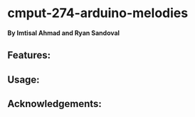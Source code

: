 # cmput-274-arduino-melodies
**By Imtisal Ahmad and Ryan Sandoval**


## Features:

## Usage:

## Acknowledgements:
